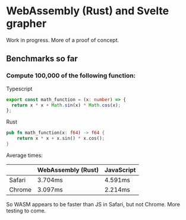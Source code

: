 # WebAssembly (Rust) and Svelte grapher

Work in progress. More of a proof of concept.

## Benchmarks so far

### Compute 100,000 of the following function:

Typescript
```typescript
export const math_function = (x: number) => {
  return x * x + Math.sin(x) * Math.cos(x);
};
```

Rust
```rust
pub fn math_function(x: f64) -> f64 {
    return x * x + x.sin() * x.cos();
}
```

Average times:

| | WebAssembly (Rust) | JavaScript |
|---|---|---|
| Safari | 3.704ms | 4.591ms |
| Chrome | 3.097ms | 2.214ms |

So WASM appears to be faster than JS in Safari, but not Chrome. More testing to come.